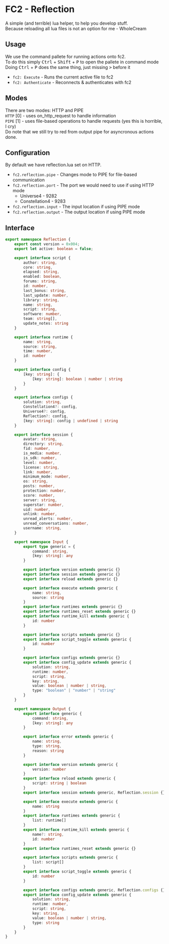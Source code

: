# FC2 - Reflection
A simple (and terrible) lua helper, to help you develop stuff.\
Because reloading all lua files is not an option for me - WholeCream

## Usage
We use the command pallete for running actions onto fc2.\
To do this simply <kbd>Ctrl</kbd> + <kbd>Shift</kbd> + <kbd>P</kbd> to open the pallete in command mode\
Doing <kbd>Ctrl</kbd> + <kbd>P</kbd> does the same thing, just missing <kbd>></kbd> before it

* `fc2: Execute` - Runs the current active file to fc2
* `fc2: Authenticate` - Reconnects & authenticates with fc2

## Modes
There are two modes: HTTP and PIPE\
`HTTP` [0] - uses on_http_request to handle information\
`PIPE` [1] - uses file-based operations to handle requests (yes this is horrible, I cry)\
Do note that we still try to red from output pipe for asyncronous actions done.

## Configuration
By default we have reflection.lua set on HTTP.

* `fc2.reflection.pipe` - Changes mode to PIPE for file-based communication
* `fc2.reflection.port` - The port we would need to use if using HTTP mode
    * Universe4 - 9282
    * Constellation4 - 9283
* `fc2.reflection.input` - The input location if using PIPE mode
* `fc2.reflection.output` - The output location if using PIPE mode

## Interface
```ts
export namespace Reflection {
	export const version = 0x004;
	export let active: boolean = false;

	export interface script {
		author: string,
		core: string,
		elapsed: string,
		enabled: boolean,
		forums: string,
		id: number,
		last_bonus: string,
		last_update: number,
		library: string,
		name: string,
		script: string,
		software: number,
		team: string[],
		update_notes: string
	}

	export interface runtime {
		name: string,
		source: string,
		time: number,
		id: number
	}

	export interface config {
		[key: string]: {
			[key: string]: boolean | number | string
		}
	}

	export interface configs {
		solution: string,
		Constellation4?: config,
		Universe4?: config,
		Reflection?: config,
		[key: string]: config | undefined | string
	}

	export interface session {
		avatar: string,
		directory: string,
		fid: number,
		is_media: number,
		is_sdk: number,
		level: number,
		license: string,
		link: number,
		minimum_mode: number,
		os: string,
		posts: number,
		protection: number,
		score: number,
		server: string,
		superstar: number,
		uid: number,
		unlink: number,
		unread_alerts: number,
		unread_conversations: number,
		username: string,
	}

	export namespace Input {
		export type generic = {
			command: string,
			[key: string]: any
		}

		export interface version extends generic {}
		export interface session extends generic {}
		export interface reload extends generic {}

		export interface execute extends generic {
			name: string,
			source: string
		}
		export interface runtimes extends generic {}
		export interface runtimes_reset extends generic {}
		export interface runtime_kill extends generic {
			id: number
		}

		export interface scripts extends generic {}
		export interface script_toggle extends generic {
			id: number
		}

		export interface configs extends generic {}
		export interface config_update extends generic {
			solution: string,
			runtime: number,
			script: string,
			key: string,
			value: boolean | number | string,
			type: "boolean" | "number" | "string"
		}
	}

	export namespace Output {
		export interface generic {
			command: string,
			[key: string]: any
		}

		export interface error extends generic {
			name: string,
			type: string,
			reason: string
		}

		export interface version extends generic {
			version: number
		}
		export interface reload extends generic {
			script: string | boolean
		}
		export interface session extends generic, Reflection.session {}

		export interface execute extends generic {
			name: string
		}
		export interface runtimes extends generic {
			list: runtime[]
		}
		export interface runtime_kill extends generic {
			name?: string,
			id: number
		}
		export interface runtimes_reset extends generic {}

		export interface scripts extends generic {
			list: script[]
		}
		export interface script_toggle extends generic {
			id: number
		}

		export interface configs extends generic, Reflection.configs {}
		export interface config_update extends generic {
			solution: string,
			runtime: number,
			script: string,
			key: string,
			value: boolean | number | string,
			type: string
		}
	}
}
```